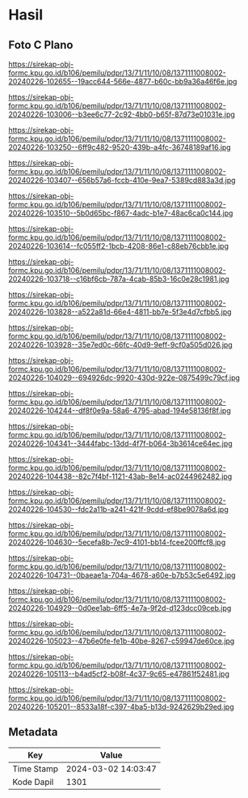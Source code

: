 # Hasil

## Foto C Plano

https://sirekap-obj-formc.kpu.go.id/b106/pemilu/pdpr/13/71/11/10/08/1371111008002-20240226-102655--19acc644-566e-4877-b60c-bb9a36a46f6e.jpg

https://sirekap-obj-formc.kpu.go.id/b106/pemilu/pdpr/13/71/11/10/08/1371111008002-20240226-103006--b3ee6c77-2c92-4bb0-b65f-87d73e01031e.jpg

https://sirekap-obj-formc.kpu.go.id/b106/pemilu/pdpr/13/71/11/10/08/1371111008002-20240226-103250--6ff9c482-9520-439b-a4fc-36748189af16.jpg

https://sirekap-obj-formc.kpu.go.id/b106/pemilu/pdpr/13/71/11/10/08/1371111008002-20240226-103407--656b57a6-fccb-410e-9ea7-5389cd883a3d.jpg

https://sirekap-obj-formc.kpu.go.id/b106/pemilu/pdpr/13/71/11/10/08/1371111008002-20240226-103510--5b0d65bc-f867-4adc-b1e7-48ac6ca0c144.jpg

https://sirekap-obj-formc.kpu.go.id/b106/pemilu/pdpr/13/71/11/10/08/1371111008002-20240226-103614--fc055ff2-1bcb-4208-86e1-c88eb76cbb1e.jpg

https://sirekap-obj-formc.kpu.go.id/b106/pemilu/pdpr/13/71/11/10/08/1371111008002-20240226-103718--c16bf6cb-787a-4cab-85b3-16c0e28c1981.jpg

https://sirekap-obj-formc.kpu.go.id/b106/pemilu/pdpr/13/71/11/10/08/1371111008002-20240226-103828--a522a81d-66e4-4811-bb7e-5f3e4d7cfbb5.jpg

https://sirekap-obj-formc.kpu.go.id/b106/pemilu/pdpr/13/71/11/10/08/1371111008002-20240226-103928--35e7ed0c-66fc-40d9-9eff-9cf0a505d026.jpg

https://sirekap-obj-formc.kpu.go.id/b106/pemilu/pdpr/13/71/11/10/08/1371111008002-20240226-104029--694926dc-9920-430d-922e-0875499c79cf.jpg

https://sirekap-obj-formc.kpu.go.id/b106/pemilu/pdpr/13/71/11/10/08/1371111008002-20240226-104244--df8f0e9a-58a6-4795-abad-194e58136f8f.jpg

https://sirekap-obj-formc.kpu.go.id/b106/pemilu/pdpr/13/71/11/10/08/1371111008002-20240226-104341--3444fabc-13dd-4f7f-b064-3b3614ce64ec.jpg

https://sirekap-obj-formc.kpu.go.id/b106/pemilu/pdpr/13/71/11/10/08/1371111008002-20240226-104438--82c7f4bf-1121-43ab-8e14-ac0244962482.jpg

https://sirekap-obj-formc.kpu.go.id/b106/pemilu/pdpr/13/71/11/10/08/1371111008002-20240226-104530--fdc2a11b-a241-421f-9cdd-ef8be9078a6d.jpg

https://sirekap-obj-formc.kpu.go.id/b106/pemilu/pdpr/13/71/11/10/08/1371111008002-20240226-104630--5ecefa8b-7ec9-4101-bb14-fcee200ffcf8.jpg

https://sirekap-obj-formc.kpu.go.id/b106/pemilu/pdpr/13/71/11/10/08/1371111008002-20240226-104731--0baeae1a-704a-4678-a60e-b7b53c5e6492.jpg

https://sirekap-obj-formc.kpu.go.id/b106/pemilu/pdpr/13/71/11/10/08/1371111008002-20240226-104929--0d0ee1ab-6ff5-4e7a-9f2d-d123dcc09ceb.jpg

https://sirekap-obj-formc.kpu.go.id/b106/pemilu/pdpr/13/71/11/10/08/1371111008002-20240226-105023--47b6e0fe-fe1b-40be-8267-c59947de60ce.jpg

https://sirekap-obj-formc.kpu.go.id/b106/pemilu/pdpr/13/71/11/10/08/1371111008002-20240226-105113--b4ad5cf2-b08f-4c37-9c65-e47861f52481.jpg

https://sirekap-obj-formc.kpu.go.id/b106/pemilu/pdpr/13/71/11/10/08/1371111008002-20240226-105201--8533a18f-c397-4ba5-b13d-9242629b29ed.jpg


## Metadata

| Key        | Value               |
| ---------- | ------------------- |
| Time Stamp | 2024-03-02 14:03:47 |
| Kode Dapil | 1301                |




